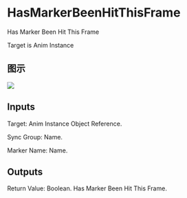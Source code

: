 # HasMarkerBeenHitThisFrame

Has Marker Been Hit This Frame

Target is Anim Instance

## 图示

![]($-20221218-21062395.png)

## Inputs

Target: Anim Instance Object Reference.

Sync Group: Name.

Marker Name: Name.  

## Outputs

Return Value: Boolean. Has Marker Been Hit This Frame.

